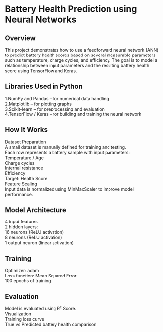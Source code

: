 # Battery Health Prediction using Neural Networks
## Overview
This project demonstrates how to use a feedforward neural network (ANN) to predict battery health scores based on several measurable parameters such as temperature, charge cycles, and efficiency.
The goal is to model a relationship between input parameters and the resulting battery health score using TensorFlow and Keras.

## Libraries Used in Python  
1.NumPy and Pandas – for numerical data handling  
2.Matplotlib – for plotting graphs  
3.Scikit-learn – for preprocessing and evaluation  
4.TensorFlow / Keras – for building and training the neural network  

## How It Works
Dataset Preparation  
A small dataset is manually defined for training and testing.  
Each row represents a battery sample with input parameters:  
Temperature / Age  
Charge cycles  
Internal resistance  
Efficiency  
Target: Health Score  
Feature Scaling  
Input data is normalized using MinMaxScaler to improve model performance.  

## Model Architecture
4 input features  
2 hidden layers:  
16 neurons (ReLU activation)  
8 neurons (ReLU activation)  
1 output neuron (linear activation)  

## Training
Optimizer: adam  
Loss function: Mean Squared Error  
100 epochs of training  

## Evaluation
Model is evaluated using R² Score.  
Visualization  
Training loss curve  
True vs Predicted battery health comparison  

